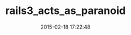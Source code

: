 ---
layout: post
title:  "rails3_acts_as_paranoid"
repo:   "goncalossilva/rails3_acts_as_paranoid"
date:   2015-02-18 17:22:48
gemurl: https://github.com/goncalossilva/rails3_acts_as_paranoid
---